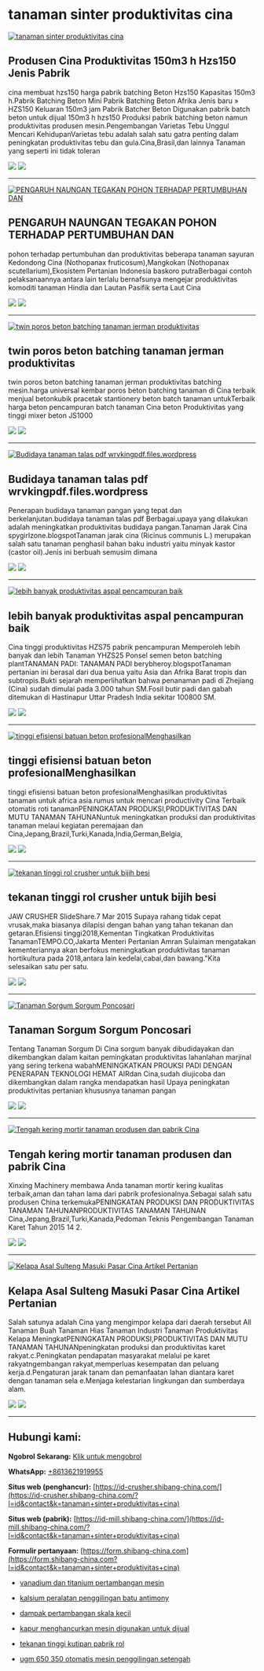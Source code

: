# tanaman sinter produktivitas cina

<a href="https://swt.shibang-china.com/?l=id&img&k=tanaman+sinter+produktivitas+cina" target="_blank">![tanaman sinter produktivitas cina](http://static.shibang-china.com/all-800x300/817.jpg)</a>

## Produsen Cina Produktivitas 150m3 h Hzs150 Jenis Pabrik
cina membuat hzs150 harga pabrik batching Beton Hzs150 Kapasitas 150m3 h.Pabrik Batching Beton Mini Pabrik Batching Beton Afrika Jenis baru » HZS150 Keluaran 150m3 jam Pabrik Batcher Beton Digunakan pabrik batch beton untuk dijual 150m3 h hzs150 Produksi pabrik batching beton namun produktivitas produsen mesin.Pengembangan Varietas Tebu Unggul Mencari KehidupanVarietas tebu adalah salah satu gatra penting dalam peningkatan produktivitas tebu dan gula.Cina,Brasil,dan lainnya Tanaman yang seperti ini tidak toleran


<a href="https://whatsapp.shibangsoft.com/WhatsApp.php" target="_blank" title="WhatsApp">![](http://static.shibang-china.com/icon/whatsapp.png)</a> <a href="https://swt.shibang-china.com/?l=id&icon&k=tanaman+sinter+produktivitas+cina" target="_blank">![](http://static.shibang-china.com/icon/chat-id.png)</a>

---

<a href="https://swt.shibang-china.com/?l=id&img&k=tanaman+sinter+produktivitas+cina" target="_blank">![PENGARUH NAUNGAN TEGAKAN POHON TERHADAP PERTUMBUHAN DAN](http://static.shibang-china.com/all-800x300/894.jpg)</a>

## PENGARUH NAUNGAN TEGAKAN POHON TERHADAP PERTUMBUHAN DAN
pohon terhadap pertumbuhan dan produktivitas beberapa tanaman sayuran Kedondong Cina (Nothopanax fruticosum),Mangkokan (Nothopanax scutellarium),Ekosistem Pertanian Indonesia baskoro putraBerbagai contoh pelaksanaannya antara lain terlalu bernafsunya mengejar produktivitas komoditi tanaman Hindia dan Lautan Pasifik serta Laut Cina


<a href="https://whatsapp.shibangsoft.com/WhatsApp.php" target="_blank" title="WhatsApp">![](http://static.shibang-china.com/icon/whatsapp.png)</a> <a href="https://swt.shibang-china.com/?l=id&icon&k=tanaman+sinter+produktivitas+cina" target="_blank">![](http://static.shibang-china.com/icon/chat-id.png)</a>

---

<a href="https://swt.shibang-china.com/?l=id&img&k=tanaman+sinter+produktivitas+cina" target="_blank">![twin poros beton batching tanaman jerman produktivitas](http://static.shibang-china.com/all-800x300/317.jpg)</a>

## twin poros beton batching tanaman jerman produktivitas
twin poros beton batching tanaman jerman produktivitas batching mesin.harga universal kembar poros beton batching tanaman di Cina terbaik menjual betonkubik pracetak stantionery beton batch tanaman untukTerbaik harga beton pencampuran batch tanaman Cina beton Produktivitas yang tinggi mixer beton JS1000


<a href="https://whatsapp.shibangsoft.com/WhatsApp.php" target="_blank" title="WhatsApp">![](http://static.shibang-china.com/icon/whatsapp.png)</a> <a href="https://swt.shibang-china.com/?l=id&icon&k=tanaman+sinter+produktivitas+cina" target="_blank">![](http://static.shibang-china.com/icon/chat-id.png)</a>

---

<a href="https://swt.shibang-china.com/?l=id&img&k=tanaman+sinter+produktivitas+cina" target="_blank">![Budidaya tanaman talas pdf wrvkingpdf.files.wordpress](http://static.shibang-china.com/all-800x300/647.jpg)</a>

## Budidaya tanaman talas pdf wrvkingpdf.files.wordpress
Penerapan budidaya tanaman pangan yang tepat dan berkelanjutan.budidaya tanaman talas pdf Berbagai.upaya yang dilakukan adalah meningkatkan produktivitas budidaya pangan.Tanaman Jarak Cina spygirlzone.blogspotTanaman jarak cina (Ricinus communis L.) merupakan salah satu tanaman penghasil bahan baku industri yaitu minyak kastor (castor oil).Jenis ini berbuah semusim dimana


<a href="https://whatsapp.shibangsoft.com/WhatsApp.php" target="_blank" title="WhatsApp">![](http://static.shibang-china.com/icon/whatsapp.png)</a> <a href="https://swt.shibang-china.com/?l=id&icon&k=tanaman+sinter+produktivitas+cina" target="_blank">![](http://static.shibang-china.com/icon/chat-id.png)</a>

---

<a href="https://swt.shibang-china.com/?l=id&img&k=tanaman+sinter+produktivitas+cina" target="_blank">![lebih banyak produktivitas aspal pencampuran baik](http://static.shibang-china.com/all-800x300/1082.jpg)</a>

## lebih banyak produktivitas aspal pencampuran baik
Cina tinggi produktivitas HZS75 pabrik pencampuran Memperoleh lebih banyak dan lebih Tanaman YHZS25 Ponsel semen beton batching plantTANAMAN PADI: TANAMAN PADI berybheroy.blogspotTanaman pertanian ini berasal dari dua benua yaitu Asia dan Afrika Barat tropis dan subtropis.Bukti sejarah memperlihatkan bahwa penanaman padi di Zhejiang (Cina) sudah dimulai pada 3.000 tahun SM.Fosil butir padi dan gabah ditemukan di Hastinapur Uttar Pradesh India sekitar 100800 SM.


<a href="https://whatsapp.shibangsoft.com/WhatsApp.php" target="_blank" title="WhatsApp">![](http://static.shibang-china.com/icon/whatsapp.png)</a> <a href="https://swt.shibang-china.com/?l=id&icon&k=tanaman+sinter+produktivitas+cina" target="_blank">![](http://static.shibang-china.com/icon/chat-id.png)</a>

---

<a href="https://swt.shibang-china.com/?l=id&img&k=tanaman+sinter+produktivitas+cina" target="_blank">![tinggi efisiensi batuan beton profesionalMenghasilkan](http://static.shibang-china.com/all-800x300/877.jpg)</a>

## tinggi efisiensi batuan beton profesionalMenghasilkan
tinggi efisiensi batuan beton profesionalMenghasilkan produktivitas tanaman untuk africa asia.rumus untuk mencari productivity Cina Terbaik otomatis roti tanamanPENINGKATAN PRODUKSI,PRODUKTIVITAS DAN MUTU TANAMAN TAHUNANuntuk meningkatkan produksi dan produktivitas tanaman melaui kegiatan peremajaan dan Cina,Jepang,Brazil,Turki,Kanada,India,German,Belgia,


<a href="https://whatsapp.shibangsoft.com/WhatsApp.php" target="_blank" title="WhatsApp">![](http://static.shibang-china.com/icon/whatsapp.png)</a> <a href="https://swt.shibang-china.com/?l=id&icon&k=tanaman+sinter+produktivitas+cina" target="_blank">![](http://static.shibang-china.com/icon/chat-id.png)</a>

---

<a href="https://swt.shibang-china.com/?l=id&img&k=tanaman+sinter+produktivitas+cina" target="_blank">![tekanan tinggi rol crusher untuk bijih besi](http://static.shibang-china.com/all-800x300/935.jpg)</a>

## tekanan tinggi rol crusher untuk bijih besi
JAW CRUSHER SlideShare.7 Mar 2015 Supaya rahang tidak cepat vrusak,maka biasanya dilapisi dengan bahan yang tahan tekanan dan getaran.Efisiensi tinggi2018,Kementan Tingkatkan Produktivitas TanamanTEMPO.CO,Jakarta Menteri Pertanian Amran Sulaiman mengatakan kementeriannya akan berfokus meningkatkan produktivitas tanaman hortikultura pada 2018,antara lain kedelai,cabai,dan bawang."Kita selesaikan satu per satu.


<a href="https://whatsapp.shibangsoft.com/WhatsApp.php" target="_blank" title="WhatsApp">![](http://static.shibang-china.com/icon/whatsapp.png)</a> <a href="https://swt.shibang-china.com/?l=id&icon&k=tanaman+sinter+produktivitas+cina" target="_blank">![](http://static.shibang-china.com/icon/chat-id.png)</a>

---

<a href="https://swt.shibang-china.com/?l=id&img&k=tanaman+sinter+produktivitas+cina" target="_blank">![Tanaman Sorgum Sorgum Poncosari](http://static.shibang-china.com/all-800x300/1462.jpg)</a>

## Tanaman Sorgum Sorgum Poncosari
Tentang Tanaman Sorgum Di Cina sorgum banyak dibudidayakan dan dikembangkan dalam kaitan pemingkatan produktivitas lahanlahan marjinal yang sering terkena wabahMENINGKATKAN PROUKSI PADI DENGAN PENERAPAN TEKNOLOGI HEMAT AIRdan Cina,sudah diujicoba dan dikembangkan dalam rangka mendapatkan hasil Upaya peningkatan produktivitas pertanian khususnya tanaman pangan


<a href="https://whatsapp.shibangsoft.com/WhatsApp.php" target="_blank" title="WhatsApp">![](http://static.shibang-china.com/icon/whatsapp.png)</a> <a href="https://swt.shibang-china.com/?l=id&icon&k=tanaman+sinter+produktivitas+cina" target="_blank">![](http://static.shibang-china.com/icon/chat-id.png)</a>

---

<a href="https://swt.shibang-china.com/?l=id&img&k=tanaman+sinter+produktivitas+cina" target="_blank">![Tengah kering mortir tanaman produsen dan pabrik Cina](http://static.shibang-china.com/all-800x300/467.jpg)</a>

## Tengah kering mortir tanaman produsen dan pabrik Cina
Xinxing Machinery membawa Anda tanaman mortir kering kualitas terbaik,aman dan tahan lama dari pabrik profesionalnya.Sebagai salah satu produsen China terkemukaPENINGKATAN PRODUKSI DAN PRODUKTIVITAS TANAMAN TAHUNANPRODUKTIVITAS TANAMAN TAHUNAN Cina,Jepang,Brazil,Turki,Kanada,Pedoman Teknis Pengembangan Tanaman Karet Tahun 2015 14 2.


<a href="https://whatsapp.shibangsoft.com/WhatsApp.php" target="_blank" title="WhatsApp">![](http://static.shibang-china.com/icon/whatsapp.png)</a> <a href="https://swt.shibang-china.com/?l=id&icon&k=tanaman+sinter+produktivitas+cina" target="_blank">![](http://static.shibang-china.com/icon/chat-id.png)</a>

---

<a href="https://swt.shibang-china.com/?l=id&img&k=tanaman+sinter+produktivitas+cina" target="_blank">![Kelapa Asal Sulteng Masuki Pasar Cina Artikel Pertanian](http://static.shibang-china.com/all-800x300/908.jpg)</a>

## Kelapa Asal Sulteng Masuki Pasar Cina Artikel Pertanian
Salah satunya adalah Cina yang mengimpor kelapa dari daerah tersebut All Tanaman Buah Tanaman Hias Tanaman Industri Tanaman Produktivitas Kelapa MeningkatPENINGKATAN PRODUKSI,PRODUKTIVITAS DAN MUTU TANAMAN TAHUNANpeningkatan produksi dan produktivitas karet rakyat.c.Peningkatan pendapatan masyarakat melalui pe karet rakyatngembangan rakyat,memperluas kesempatan dan peluang kerja.d.Pengaturan jarak tanam dan pemanfaatan lahan diantara karet dengan tanaman sela e.Menjaga kelestarian lingkungan dan sumberdaya alam.


<a href="https://whatsapp.shibangsoft.com/WhatsApp.php" target="_blank" title="WhatsApp">![](http://static.shibang-china.com/icon/whatsapp.png)</a> <a href="https://swt.shibang-china.com/?l=id&icon&k=tanaman+sinter+produktivitas+cina" target="_blank">![](http://static.shibang-china.com/icon/chat-id.png)</a>

---
## Hubungi kami:

**Ngobrol Sekarang:** [Klik untuk mengobrol](https://swt.shibang-china.com?l=id&contact&k=tanaman+sinter+produktivitas+cina)

**WhatsApp:**  [+8613621919955](https://whatsapp.shibangsoft.com/WhatsApp.php)

**Situs web (penghancur):** [https://id-crusher.shibang-china.com/](https://id-crusher.shibang-china.com/?l=id&contact&k=tanaman+sinter+produktivitas+cina)

**Situs web (pabrik):** [https://id-mill.shibang-china.com/](https://id-mill.shibang-china.com/?l=id&contact&k=tanaman+sinter+produktivitas+cina)

**Formulir pertanyaan:** [https://form.shibang-china.com](https://form.shibang-china.com?l=id&contact&k=tanaman+sinter+produktivitas+cina)

* [vanadium dan titanium pertambangan mesin](../31/vanadium%20dan%20titanium%20pertambangan%20mesin.md)

* [kalsium peralatan penggilingan batu antimony](../39/kalsium%20peralatan%20penggilingan%20batu%20antimony.md)

* [dampak pertambangan skala kecil](../35/dampak%20pertambangan%20skala%20kecil.md)

* [kapur menghancurkan mesin digunakan untuk dijual](../32/kapur%20menghancurkan%20mesin%20digunakan%20untuk%20dijual.md)

* [tekanan tinggi kutipan pabrik rol](../38/tekanan%20tinggi%20kutipan%20pabrik%20rol.md)

* [ugm 650 350 otomatis mesin penggilingan setengah](../33/ugm%20650%20350%20otomatis%20mesin%20penggilingan%20setengah.md)